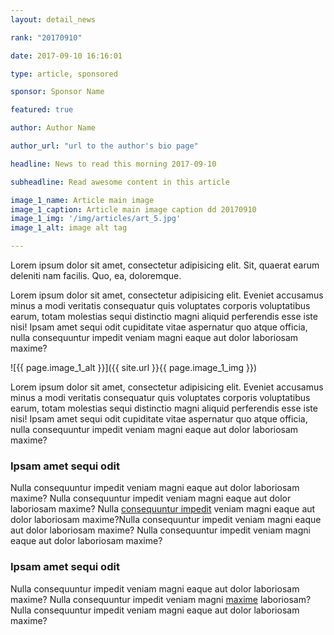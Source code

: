 ```yaml
---
layout: detail_news

rank: "20170910"

date: 2017-09-10 16:16:01

type: article, sponsored

sponsor: Sponsor Name

featured: true

author: Author Name

author_url: "url to the author's bio page"

headline: News to read this morning 2017-09-10

subheadline: Read awesome content in this article

image_1_name: Article main image
image_1_caption: Article main image caption dd 20170910
image_1_img: '/img/articles/art_5.jpg'
image_1_alt: image alt tag

---
```


Lorem ipsum dolor sit amet, consectetur adipisicing elit. Sit, quaerat earum deleniti nam facilis. Quo, ea, doloremque.
<!--more-->
Lorem ipsum dolor sit amet, consectetur adipisicing elit. Eveniet accusamus minus a modi veritatis consequatur quis voluptates corporis voluptatibus earum, totam molestias sequi distinctio magni aliquid perferendis esse iste nisi! Ipsam amet sequi odit cupiditate vitae aspernatur quo atque officia, nulla consequuntur impedit veniam magni eaque aut dolor laboriosam maxime?

![{{ page.image_1_alt }}]({{ site.url }}{{ page.image_1_img }})

Lorem ipsum dolor sit amet, consectetur adipisicing elit. Eveniet accusamus minus a modi veritatis consequatur quis voluptates corporis voluptatibus earum, totam molestias sequi distinctio magni aliquid perferendis esse iste nisi! Ipsam amet sequi odit cupiditate vitae aspernatur quo atque officia, nulla consequuntur impedit veniam magni eaque aut dolor laboriosam maxime?

### Ipsam amet sequi odit

Nulla consequuntur impedit veniam magni eaque aut dolor laboriosam maxime? Nulla consequuntur impedit veniam magni eaque aut dolor laboriosam maxime? Nulla [consequuntur impedit](http://example.com) veniam magni eaque aut dolor laboriosam maxime?Nulla consequuntur impedit veniam magni eaque aut dolor laboriosam maxime? Nulla consequuntur impedit veniam magni eaque aut dolor laboriosam maxime?

### Ipsam amet sequi odit

Nulla consequuntur impedit veniam magni eaque aut dolor laboriosam maxime? Nulla consequuntur impedit veniam magni [maxime](http://example.com) laboriosam? Nulla consequuntur impedit veniam magni eaque aut dolor laboriosam maxime?